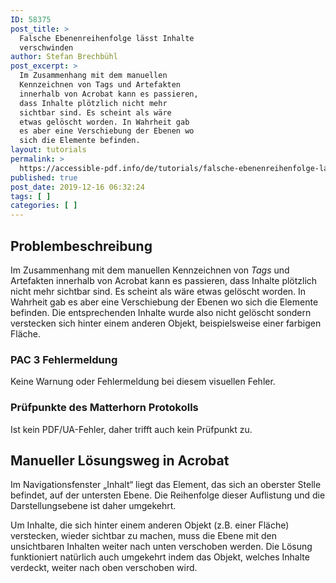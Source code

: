 ```yaml
---
ID: 58375
post_title: >
  Falsche Ebenenreihenfolge lässt Inhalte
  verschwinden
author: Stefan Brechbühl
post_excerpt: >
  Im Zusammenhang mit dem manuellen
  Kennzeichnen von Tags und Artefakten
  innerhalb von Acrobat kann es passieren,
  dass Inhalte plötzlich nicht mehr
  sichtbar sind. Es scheint als wäre
  etwas gelöscht worden. In Wahrheit gab
  es aber eine Verschiebung der Ebenen wo
  sich die Elemente befinden.
layout: tutorials
permalink: >
  https://accessible-pdf.info/de/tutorials/falsche-ebenenreihenfolge-laesst-inhalte-verschwinden/
published: true
post_date: 2019-12-16 06:32:24
tags: [ ]
categories: [ ]
---
```

## Problembeschreibung

Im Zusammenhang mit dem manuellen Kennzeichnen von *Tags* und Artefakten innerhalb von Acrobat kann es passieren, dass Inhalte plötzlich nicht mehr sichtbar sind. Es scheint als wäre etwas gelöscht worden. In Wahrheit gab es aber eine Verschiebung der Ebenen wo sich die Elemente befinden. Die entsprechenden Inhalte wurde also nicht gelöscht sondern verstecken sich hinter einem anderen Objekt, beispielsweise einer farbigen Fläche.

### PAC 3 Fehlermeldung

Keine Warnung oder Fehlermeldung bei diesem visuellen Fehler.

### Prüfpunkte des Matterhorn Protokolls

Ist kein PDF/UA-Fehler, daher trifft auch kein Prüfpunkt zu.

## Manueller Lösungsweg in Acrobat

Im Navigationsfenster „Inhalt“ liegt das Element, das sich an oberster Stelle befindet, auf der untersten Ebene. Die Reihenfolge dieser Auflistung und die Darstellungsebene ist daher umgekehrt.

Um Inhalte, die sich hinter einem anderen Objekt (z.B. einer Fläche) verstecken, wieder sichtbar zu machen, muss die Ebene mit den unsichtbaren Inhalten weiter nach unten verschoben werden. Die Lösung funktioniert natürlich auch umgekehrt indem das Objekt, welches Inhalte verdeckt, weiter nach oben verschoben wird.